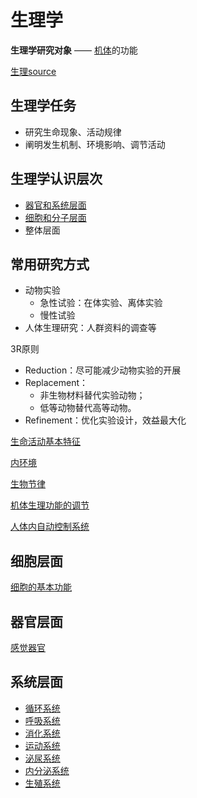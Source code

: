 # 生理学

**生理学研究对象** —— [机体](机体.md)的功能

[生理source](生理source.md)

## 生理学任务
- 研究生命现象、活动规律
- 阐明发生机制、环境影响、调节活动

## 生理学认识层次
- [器官和系统层面](生理学.md)
- [细胞和分子层面](生理学.md)
- 整体层面

## 常用研究方式

- 动物实验
    - 急性试验：在体实验、离体实验
    - 慢性试验
- 人体生理研究：人群资料的调查等

3R原则
- Reduction：尽可能减少动物实验的开展
- Replacement：
    - 非生物材料替代实验动物；
    - 低等动物替代高等动物。
- Refinement：优化实验设计，效益最大化


[生命活动基本特征](生命活动基本特征.md)

[内环境](内环境.md)

[生物节律](生物节律.md)

[机体生理功能的调节](调节.md)

[人体内自动控制系统](人体内自动控制系统.md)

## 细胞层面

[细胞的基本功能](细胞的基本功能.md)

## 器官层面

[感觉器官](感觉器官.md)

## 系统层面

- [循环系统](循环系统.md)
- [呼吸系统](呼吸系统.md)
- [消化系统](消化系统.md)
- [运动系统](运动系统.md)
- [泌尿系统](泌尿系统.md)
- [内分泌系统](内分泌系统.md)
- [生殖系统](生殖系统.md)


